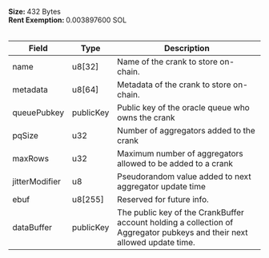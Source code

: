 <b>Size: </b>432 Bytes<br /><b>Rent Exemption: </b>0.003897600 SOL<br /><br />

| Field          | Type      | Description                                                                                                              |
| -------------- | --------- | ------------------------------------------------------------------------------------------------------------------------ |
| name           | u8[32]    | Name of the crank to store on-chain.                                                                                     |
| metadata       | u8[64]    | Metadata of the crank to store on-chain.                                                                                 |
| queuePubkey    | publicKey | Public key of the oracle queue who owns the crank                                                                        |
| pqSize         | u32       | Number of aggregators added to the crank                                                                                 |
| maxRows        | u32       | Maximum number of aggregators allowed to be added to a crank                                                             |
| jitterModifier | u8        | Pseudorandom value added to next aggregator update time                                                                  |
| ebuf           | u8[255]   | Reserved for future info.                                                                                                |
| dataBuffer     | publicKey | The public key of the CrankBuffer account holding a collection of Aggregator pubkeys and their next allowed update time. |
